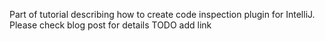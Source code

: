 Part of tutorial describing how to create code inspection plugin for IntelliJ.
Please check blog post for details TODO add link